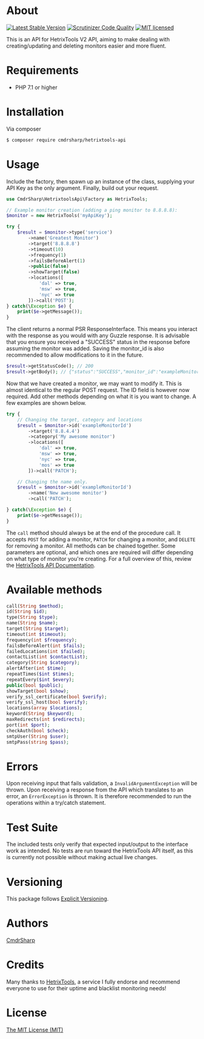 # About
[![Latest Stable Version](https://poser.pugx.org/cmdrsharp/hetrixtools-api/v/stable)](https://packagist.org/packages/cmdrsharp/hetrixtools-api)
[![Scrutinizer Code Quality](https://scrutinizer-ci.com/g/CmdrSharp/hetrixtools-api/badges/quality-score.png?b=master)](https://scrutinizer-ci.com/g/CmdrSharp/hetrixtools-api/?branch=master)
[![MIT licensed](https://img.shields.io/badge/license-MIT-blue.svg)](./LICENSE)

This is an API for HetrixTools V2 API, aiming to make dealing with creating/updating and deleting monitors easier and more fluent.

# Requirements
* PHP 7.1 or higher

# Installation
Via composer
```bash
$ composer require cmdrsharp/hetrixtools-api
```

# Usage
Include the factory, then spawn up an instance of the class, supplying your API Key as the only argument. Finally, build out your request.
```php
use CmdrSharp\HetrixtoolsApi\Factory as HetrixTools;

// Example monitor creation (adding a ping monitor to 8.8.8.8):
$monitor = new HetrixTools('myApiKey');

try {
	$result = $monitor->type('service')
	    ->name('Greatest Monitor')
	    ->target('8.8.8.8')
	    ->timeout(10)
	    ->frequency(1)
	    ->failsBeforeAlert(1)
	    ->public(false)
	    ->showTarget(false)
	    ->locations([
	        'dal' => true,
	        'msw' => true,
	        'nyc' => true
	    ])->call('POST');
} catch(\Exception $e) {
	print($e->getMessage());
}
```

The client returns a normal PSR ResponseInterface. This means you interact with the response as you would with any Guzzle response.
It is advisable that you ensure you received a "SUCCESS" status in the response before assuming the monitor was added. Saving the monitor_id is also recommended to allow modifications to it in the future.
```php
$result->getStatusCode(); // 200
$result->getBody(); // {"status":"SUCCESS","monitor_id":"exampleMonitorId","action":"added"}
```

Now that we have created a monitor, we may want to modify it. This is almost identical to the regular POST request. The ID field is however now required. Add other methods depending on what it is you want to change. A few examples are shown below.
```php
try {
	// Changing the target, category and locations
	$result = $monitor->id('exampleMonitorId')
	    ->target('8.8.4.4')
	    ->category('My awesome monitor')
	    ->locations([
	        'dal' => true,
	        'msw' => true,
	        'nyc' => true,
	        'mos' => true
	    ])->call('PATCH');

	// Changing the name only.
	$result = $monitor->id('exampleMonitorId')
		->name('New awesome monitor')
		->call('PATCH');

} catch(\Exception $e) {
	print($e->getMessage());
}
```

The `call` method should always be at the end of the procedure call. It accepts `POST` for adding a monitor, `PATCH` for changing a monitor, and `DELETE` for removing a monitor. All methods can be chained together. Some parameters are optional, and which ones are required will differ depending on what type of monitor you're creating. For a full overview of this, review the [HetrixTools API Documentation](https://gist.github.com/hetrixtools/3789e032af9224be2cdf49e557a7d484).

# Available methods
```php
call(String $method);
id(String $id);
type(String $type);
name(String $name);
target(String $target);
timeout(int $timeout);
frequency(int $frequency);
failsBeforeAlert(int $fails);
failedLocations(int $failed);
contactList(int $contactList);
category(String $category);
alertAfter(int $time);
repeatTimes($int $times);
repeatEvery($int $every);
public(bool $public);
showTarget(bool $show);
verify_ssl_certificate(bool $verify);
verify_ssl_host(bool $verify);
locations(array $locations);
keyword(String $keyword);
maxRedirects(int $redirects);
port(int $port);
checkAuth(bool $check);
smtpUser(String $user);
smtpPass(string $pass);
```

# Errors
Upon receiving input that fails validation, a `InvalidArgumentException` will be thrown. Upon receiving a response from the API which translates to an error, an `ErrorException` is thrown.
It is therefore recommended to run the operations within a try/catch statement.

# Test Suite
The included tests only verify that expected input/output to the interface work as intended. No tests are run toward the HetrixTools API itself, as this is currently not possible without making actual live changes.

# Versioning
This package follows [Explicit Versioning](https://github.com/exadra37-versioning/explicit-versioning).

# Authors
[CmdrSharp](https://github.com/CmdrSharp)

# Credits
Many thanks to [HetrixTools](https://hetrixtools.com), a service I fully endorse and recommend everyone to use for their uptime and blacklist monitoring needs!

# License
[The MIT License (MIT)](LICENSE)